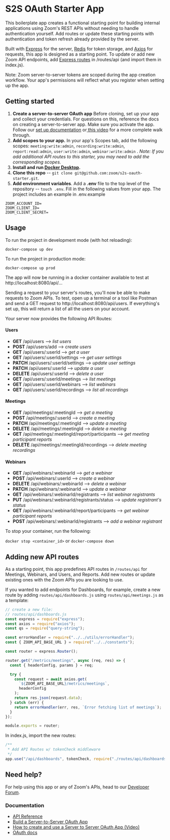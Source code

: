# S2S OAuth Starter App

This boilerplate app creates a functional starting point for building internal applications using Zoom's REST APIs without needing to handle authentication yourself. Add routes or update these starting points with authentication and token refresh already provided by the server.

Built with [Express](https://expressjs.com/) for the server, [Redis](https://redis.io/) for token storage, and [Axios](https://axios-http.com/docs/intro) for requests, this app is designed as a starting point. To update or add new Zoom API endpoints, add [Express routes](http://expressjs.com/en/5x/api.html#router) in /routes/api (and import them in index.js).

Note: Zoom server-to-server tokens are scoped during the app creation workflow. Your app's permissions will reflect what you register when setting up the app.

## Getting started

1. **Create a server-to-server OAuth app** Before cloning, set up your app and collect your credentials. For questions on this, reference the docs on creating a server-to-server app. Make sure you activate the app. Follow our [set up documentation](https://marketplace.zoom.us/docs/guides/build/server-to-server-oauth-app/) or[ this video](https://www.youtube.com/watch?v=OkBE7CHVzho) for a more complete walk through.
2. **Add scopes to your app.** In your app's Scopes tab, add the following scopes: `meeting:write:admin`, `recording:write:admin`, `report:read:admin`, `user:write:admin`, `webinar:write:admin` . _Note: If you add additional API routes to this starter, you may need to add the corresponding scopes._
3. **Install and run [Docker Desktop](https://www.docker.com/products/docker-desktop/).**
4. **Clone this repo** -- `git clone git@github.com:zoom/s2s-oauth-starter.git`.
5. **Add environment variables**. Add a **.env** file to the top level of the repository -- `touch .env`. Fill in the following values from your app. The project includes an example in .env.example

```
ZOOM_ACCOUNT_ID=
ZOOM_CLIENT_ID=
ZOOM_CLIENT_SECRET=
```

## Usage

To run the project in development mode (with hot reloading):

`docker-compose up dev`

To run the project in production mode:

`docker-compose up prod`

The app will now be running in a docker container available to test at http://localhost:8080/api/...

Sending a request to your server's routes, you'll now be able to make requests to Zoom APIs. To test, open up a terminal or a tool like Postman and send a GET request to http://localhost:8080/api/users. If everything's set up, this will return a list of all the users on your account.

Your server now provides the following API Routes:

#### Users

- **GET** /api/users --> _list users_
- **POST** /api/users/add --> _create users_
- **GET** /api/users/:userId --> _get a user_
- **GET** /api/users/:userId/settings --> _get user settings_
- **PATCH** /api/users/:userId/settings --> _update user settings_
- **PATCH** /api/users/:userId --> _update a user_
- **DELETE** /api/users/:userId --> _delete a user_
- **GET** /api/users/:userId/meetings --> _list meetings_
- **GET** /api/users/:userId/webinars --> _list webinars_
- **GET** /api/users/:userId/recordings --> _list all recordings_

#### Meetings

- **GET** /api/meetings/:meetingId --> _get a meeting_
- **POST** /api/meetings/:userId --> _create a meeting_
- **PATCH** /api/meetings/:meetingId --> _update a meeting_
- **DELETE** /api/meetings/:meetingId --> _delete a meeting_
- **GET** /api/meetings/:meetingId/report/participants --> _get meeting participant reports_
- **DELETE** /api/meetings/:meetingId/recordings --> _delete meeting recordings_

#### Webinars

- **GET** /api/webinars/:webinarId --> _get a webinar_
- **POST** /api/webinars/:userId --> _create a webinar_
- **DELETE** /api/webinars/:webinarId --> _delete a webinar_
- **PATCH** /api/webinars/:webinarId --> _update a webinar_
- **GET** /api/webinars/:webinarId/registrants --> _list webinar registrants_
- **PUT** /api/webinars/:webinarId/registrants/status --> _update registrant's status_
- **GET** /api/webinars/:webinarId/report/participants --> _get webinar participant reports_
- **POST** /api/webinars/:webinarId/registrants --> _add a webinar registrant_

To stop your container, run the following:

`docker stop <container_id>` or `docker-compose down`

## Adding new API routes

As a starting point, this app predefines API routes in `/routes/api` for Meetings, Webinars, and Users, and Reports. Add new routes or update existing ones with the Zoom APIs you are looking to use.

If you wanted to add endpoints for Dashboards, for example, create a new route by adding `routes/api/dashboards.js` using `routes/api/meetings.js` as a template:

```js
// create a new file:
// routes/api/dashboards.js
const express = require("express");
const axios = require("axios");
const qs = require("query-string");

const errorHandler = require("../../utils/errorHandler");
const { ZOOM_API_BASE_URL } = require("../../constants");

const router = express.Router();

router.get("/metrics/meetings", async (req, res) => {
  const { headerConfig, params } = req;

  try {
    const request = await axios.get(
      `${ZOOM_API_BASE_URL}/metrics/meetings`,
      headerConfig
    );
    return res.json(request.data);
  } catch (err) {
    return errorHandler(err, res, `Error fetching list of meetings`);
  }
});

module.exports = router;
```

In index.js, import the new routes:

```js
/**
 * Add API Routes w/ tokenCheck middleware
 */
app.use("/api/dashboards", tokenCheck, require("./routes/api/dashboards"));
```

## Need help?

For help using this app or any of Zoom's APIs, head to our [Developer Forum](https://devforum.zoom.us/c/api-and-webhooks).

### Documentation

- [API Reference](https://marketplace.zoom.us/docs/api-reference/introduction/)
- [Build a Server-to-Server OAuth App](https://marketplace.zoom.us/docs/guides/build/server-to-server-oauth-app/)
- [How to create and use a Server to Server OAuth App (Video)](https://www.youtube.com/watch?v=OkBE7CHVzho)
- [OAuth docs](https://marketplace.zoom.us/docs/guides/auth/oauth/)

